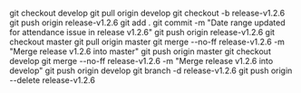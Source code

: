 git checkout develop
git pull origin develop
git checkout -b release-v1.2.6
git push origin release-v1.2.6
git add .
git commit -m "Date range updated for attendance issue in release v1.2.6"
git push origin release-v1.2.6
git checkout master
git pull origin master
git merge --no-ff release-v1.2.6 -m "Merge release v1.2.6 into master"
git push origin master
git checkout develop
git merge --no-ff release-v1.2.6 -m "Merge release v1.2.6 into develop"
git push origin develop
git branch -d release-v1.2.6
git push origin --delete release-v1.2.6
